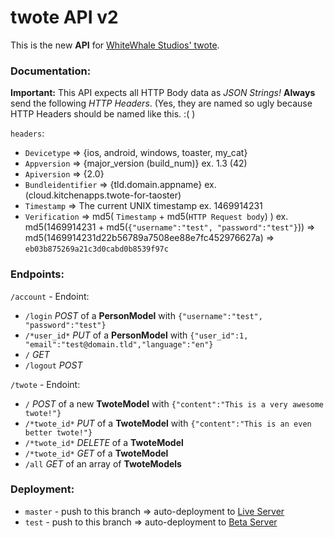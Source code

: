 # twote API v2

This is the new **API** for [WhiteWhale Studios' twote](https://t.whitewhale.studio).

### Documentation:

**Important:** This API expects all HTTP Body data as *JSON Strings!*
**Always** send the following *HTTP Headers*. (Yes, they are named so ugly because HTTP Headers should be named like this. :( )

  `headers`:
- `Devicetype` => {ios, android, windows, toaster, my_cat}
- `Appversion` => {major_version (build_num)} ex. 1.3 (42)
- `Apiversion` => {2.0}
- `Bundleidentifier` => {tld.domain.appname} ex. (cloud.kitchenapps.twote-for-taoster)
- `Timestamp` => The current UNIX timestamp ex. 1469914231
- `Verification` => md5( `Timestamp` + md5(`HTTP Request body`) ) ex. md5(1469914231 + md5(`{"username":"test", "password":"test"}`)) => md5(1469914231d22b56789a7508ee88e7fc452976627a) => `eb03b875269a21c3d0cabd0b8539f97c`

### Endpoints:

`/account` - Endoint:
- `/login` _POST_ of a **PersonModel** with `{"username":"test", "password":"test"}`
- `/*user_id*` _PUT_ of a **PersonModel** with `{"user_id":1, "email":"test@domain.tld","language":"en"}`
- `/` _GET_
- `/logout` _POST_


`/twote` - Endoint:
- `/` _POST_ of a new **TwoteModel** with `{"content":"This is a very awesome twote!"}`
- `/*twote_id*` _PUT_ of a **TwoteModel** with `{"content":"This is an even better twote!"}`
- `/*twote_id*` _DELETE_ of a **TwoteModel**
- `/*twote_id*` _GET_ of a **TwoteModel**
- `/all` _GET_ of an array of **TwoteModels**

### Deployment:

- `master` - push to this branch => auto-deployment to [Live Server](https://t.whitewhale.studio)
- `test` - push to this branch => auto-deployment to [Beta Server](https://twote-beta.irwks.net)
